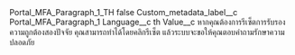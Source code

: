 <?xml version="1.0" encoding="UTF-8"?>
<CustomMetadata xmlns="http://soap.sforce.com/2006/04/metadata" xmlns:xsi="http://www.w3.org/2001/XMLSchema-instance" xmlns:xsd="http://www.w3.org/2001/XMLSchema">
    <label>Portal_MFA_Paragraph_1_TH</label>
    <protected>false</protected>
    <values>
        <field>Custom_metadata_label__c</field>
        <value xsi:type="xsd:string">Portal_MFA_Paragraph_1</value>
    </values>
    <values>
        <field>Language__c</field>
        <value xsi:type="xsd:string">th</value>
    </values>
    <values>
        <field>Value__c</field>
        <value xsi:type="xsd:string">หากคุณต้องการรีเซ็ตการรับรองความถูกต้องสองปัจจัย คุณสามารถทำได้โดยคลิกรีเซ็ต แล้วระบบจะขอให้คุณตอบคำถามรักษาความปลอดภัย</value>
    </values>
</CustomMetadata>
